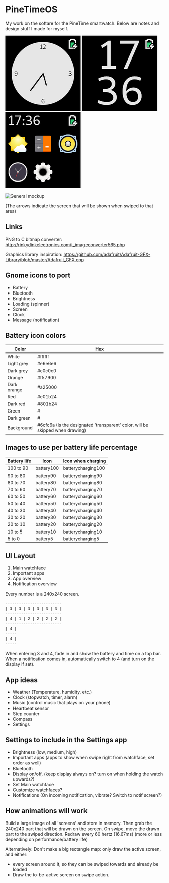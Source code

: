 # PineTimeOS

My work on the softare for the PineTime smartwatch. Below are notes and design stuff I made for myself.

![Analog clock mockup](mockup-clock-analog.png)
![Digital clock mockup](mockup-clock-digital.png)
![App menu mockup](mockup-appmenu.png)

![General mockup](mockup.png)

(The arrows indicate the screen that will be shown when swiped to that area)


## Links

PNG to C bitmap converter: 
http://rinkydinkelectronics.com/t_imageconverter565.php

Graphics library inspiration: 
https://github.com/adafruit/Adafruit-GFX-Library/blob/master/Adafruit_GFX.cpp

## Gnome icons to port

- Battery
- Bluetooth
- Brightness
- Loading (spinner)
- Screen
- Clock
- Message (notification)


## Battery icon colors

Color | Hex
------|-----
White	| #ffffff
Light grey| #e6e6e6
Dark grey| #c0c0c0
Orange| #f57900
Dark orange| #a25000
Red | #e01b24
Dark red | #801b24
Green | #
Dark green | #
Background | #6cfc6a (Is the designated 'transparent' color, will be skipped when drawing)

## Images to use per battery life percentage

Battery life | Icon | Icon when charging
-------------|------|---------------------
100 to 90 | battery100 | batterycharging100
90 to 80 | battery90 | batterycharging90
80 to 70 | battery80 | batterycharging80
70 to 60 | battery70 | batterycharging70
60 to 50 | battery60 | batterycharging60
50 to 40 | battery50 | batterycharging50
40 to 30 | battery40 | batterycharging40
30 to 20 | battery30 | batterycharging30
20 to 10 | battery20 | batterycharging20
10 to 5 | battery10 | batterycharging10
5 to 0 | battery5 | batterycharging5

## UI Layout

1. Main watchface
2. Important apps
3. App overview
4. Notification overview

Every number is a 240x240 screen.

```
-------------------------
| 3 | 3 | 3 | 3 | 3 | 3 |
-------------------------
| 4 | 1 | 2 | 2 | 2 | 2 |
-------------------------
| 4 |
-----
| 4 |
-----
```

When entering 3 and 4, fade in and show the battery and time on a top bar.
When a notification comes in, automatically switch to 4 (and turn on the display if set).

## App ideas

- Weather (Temperature, humidity, etc.)
- Clock (stopwatch, timer, alarm)
- Music (control music that plays on your phone)
- Heartbeat sensor
- Step counter
- Compass
- Settings

## Settings to include in the Settings app

- Brightness (low, medium, high)
- Important apps (apps to show when swipe right from watchface, set order as well)
- Bluetooth
- Display on/off, (keep display always on? turn on when holding the watch upwards?)
- Set Main watchface
- Customize watchfaces?
- Notifications (On incoming notification, vibrate? Switch to notif screen?)

## How animations will work

Build a large image of all 'screens' and store in memory.
Then grab the 240x240 part that will be drawn on the screen.
On swipe, move the drawn part to the swiped direction.
Redraw every 60 hertz (16.67ms) (more or less depending on performance/battery life)

Alternatively: Don't make a big rectangle map: only draw the active screen, and either:
- every screen around it, so they can be swiped towards and already be loaded
- Draw the to-be-active screen on swipe action.
